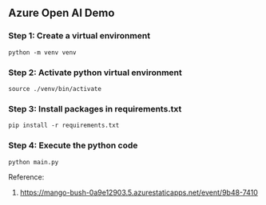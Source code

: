 ## Azure Open AI Demo

### Step 1: Create a virtual environment
```
python -m venv venv
```

### Step 2: Activate python virtual environment
```
source ./venv/bin/activate
```

### Step 3: Install packages in requirements.txt
```
pip install -r requirements.txt
```

### Step 4: Execute the python code
```
python main.py
```

Reference:
1. https://mango-bush-0a9e12903.5.azurestaticapps.net/event/9b48-7410
